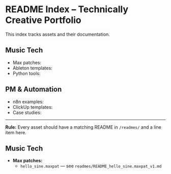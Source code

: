 # README Index – Technically Creative Portfolio

This index tracks assets and their documentation.

## Music Tech
- Max patches:
- Ableton templates:
- Python tools:

## PM & Automation
- n8n examples:
- ClickUp templates:
- Case studies:

---
**Rule:** Every asset should have a matching README in `/readmes/` and a line item here.

## Music Tech
- **Max patches:**
  - `hello_sine.maxpat` — see `readmes/README_hello_sine.maxpat_v1.md`
